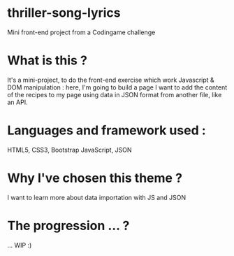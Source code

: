 # thriller-song-lyrics
Mini front-end project from a Codingame challenge

# What is this ?
It's a mini-project, to do the front-end exercise which work Javascript & DOM manipulation : here, I'm going to build a page I want to add the content of the recipes to my page using data in JSON format from another file, like an API.

# Languages and framework used :
HTML5, CSS3, Bootstrap JavaScript, JSON

# Why I've chosen this theme ?
I want to learn more about data importation with JS and JSON

# The progression … ?
... WIP :)
